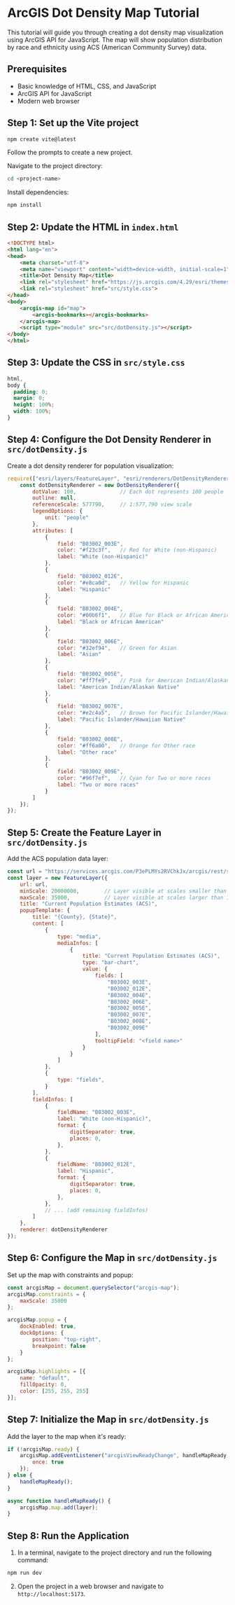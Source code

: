 # ArcGIS Dot Density Map Tutorial

This tutorial will guide you through creating a dot density map visualization using ArcGIS API for JavaScript. The map will show population distribution by race and ethnicity using ACS (American Community Survey) data.

## Prerequisites

- Basic knowledge of HTML, CSS, and JavaScript
- ArcGIS API for JavaScript
- Modern web browser

## Step 1: Set up the Vite project

```bash
npm create vite@latest
```

Follow the prompts to create a new project.

Navigate to the project directory:
```bash
cd <project-name>
```

Install dependencies:
```bash
npm install
```

## Step 2: Update the HTML in `index.html`
```html
<!DOCTYPE html>
<html lang="en">
<head>
    <meta charset="utf-8">
    <meta name="viewport" content="width=device-width, initial-scale=1">
    <title>Dot Density Map</title>
    <link rel="stylesheet" href="https://js.arcgis.com/4.29/esri/themes/light/main.css">
    <link rel="stylesheet" href="src/style.css">
</head>
<body>
    <arcgis-map id="map">
        <arcgis-bookmarks></arcgis-bookmarks>
    </arcgis-map>
    <script type="module" src="src/dotDensity.js"></script>
</body>
</html>
```

## Step 3: Update the CSS in `src/style.css`
```css
html,
body {
  padding: 0;
  margin: 0;
  height: 100%;
  width: 100%;
}
```

## Step 4: Configure the Dot Density Renderer in `src/dotDensity.js`

Create a dot density renderer for population visualization:
```javascript
require(["esri/layers/FeatureLayer", "esri/renderers/DotDensityRenderer"], (FeatureLayer, DotDensityRenderer) => {
    const dotDensityRenderer = new DotDensityRenderer({
        dotValue: 100,              // Each dot represents 100 people
        outline: null,
        referenceScale: 577790,     // 1:577,790 view scale
        legendOptions: {
            unit: "people"
        },
        attributes: [
            {
                field: "B03002_003E",
                color: "#f23c3f",   // Red for White (non-Hispanic)
                label: "White (non-Hispanic)"
            },
            {
                field: "B03002_012E",
                color: "#e8ca0d",   // Yellow for Hispanic
                label: "Hispanic"
            },
            {
                field: "B03002_004E",
                color: "#00b6f1",   // Blue for Black or African American
                label: "Black or African American"
            },
            {
                field: "B03002_006E",
                color: "#32ef94",   // Green for Asian
                label: "Asian"
            },
            {
                field: "B03002_005E",
                color: "#ff7fe9",   // Pink for American Indian/Alaskan Native
                label: "American Indian/Alaskan Native"
            },
            {
                field: "B03002_007E",
                color: "#e2c4a5",   // Brown for Pacific Islander/Hawaiian Native
                label: "Pacific Islander/Hawaiian Native"
            },
            {
                field: "B03002_008E",
                color: "#ff6a00",   // Orange for Other race
                label: "Other race"
            },
            {
                field: "B03002_009E",
                color: "#96f7ef",   // Cyan for Two or more races
                label: "Two or more races"
            }
        ]
    });
});
```

## Step 5: Create the Feature Layer in `src/dotDensity.js` 

Add the ACS population data layer:
```javascript
const url = "https://services.arcgis.com/P3ePLMYs2RVChkJx/arcgis/rest/services/ACS_Population_by_Race_and_Hispanic_Origin_Boundaries/FeatureServer/2";
const layer = new FeatureLayer({
    url: url,
    minScale: 20000000,        // Layer visible at scales smaller than 1:20,000,000
    maxScale: 35000,           // Layer visible at scales larger than 1:35,000
    title: "Current Population Estimates (ACS)",
    popupTemplate: {
        title: "{County}, {State}",
        content: [
            {
                type: "media",
                mediaInfos: [
                    {
                        title: "Current Population Estimates (ACS)",
                        type: "bar-chart",
                        value: {
                            fields: [
                                "B03002_003E",
                                "B03002_012E",
                                "B03002_004E",
                                "B03002_006E",
                                "B03002_005E",
                                "B03002_007E",
                                "B03002_008E",
                                "B03002_009E"
                            ],
                            tooltipField: "<field name>"
                        }
                    }
                ]
            },
            {
                type: "fields",
            }
        ],
        fieldInfos: [
            {
                fieldName: "B03002_003E",
                label: "White (non-Hispanic)",
                format: {
                    digitSeparator: true,
                    places: 0,
                },
            },
            {
                fieldName: "B03002_012E",
                label: "Hispanic",
                format: {
                    digitSeparator: true,
                    places: 0,
                },
            },
            // ... (add remaining fieldInfos)
        ]
    },
    renderer: dotDensityRenderer
});
```

## Step 6: Configure the Map in `src/dotDensity.js`

Set up the map with constraints and popup:
```javascript
const arcgisMap = document.querySelector("arcgis-map");
arcgisMap.constraints = {
    maxScale: 35000
};

arcgisMap.popup = {
    dockEnabled: true,
    dockOptions: {
        position: "top-right",
        breakpoint: false
    }
};

arcgisMap.highlights = [{
    name: "default",
    fillOpacity: 0,
    color: [255, 255, 255]
}];
```

## Step 7: Initialize the Map in `src/dotDensity.js`

Add the layer to the map when it's ready:
```javascript
if (!arcgisMap.ready) {
    arcgisMap.addEventListener("arcgisViewReadyChange", handleMapReady, {
        once: true
    });
} else {
    handleMapReady();
}

async function handleMapReady() {
    arcgisMap.map.add(layer);
}
```

## Step 8: Run the Application

1. In a terminal, navigate to the project directory and run the following command:
```bash
npm run dev
```
2. Open the project in a web browser and navigate to `http://localhost:5173`.